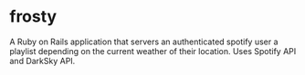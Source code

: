 # frosty

A Ruby on Rails application that servers an authenticated spotify user a playlist depending on the current weather of their location. Uses
Spotify API and DarkSky API.
